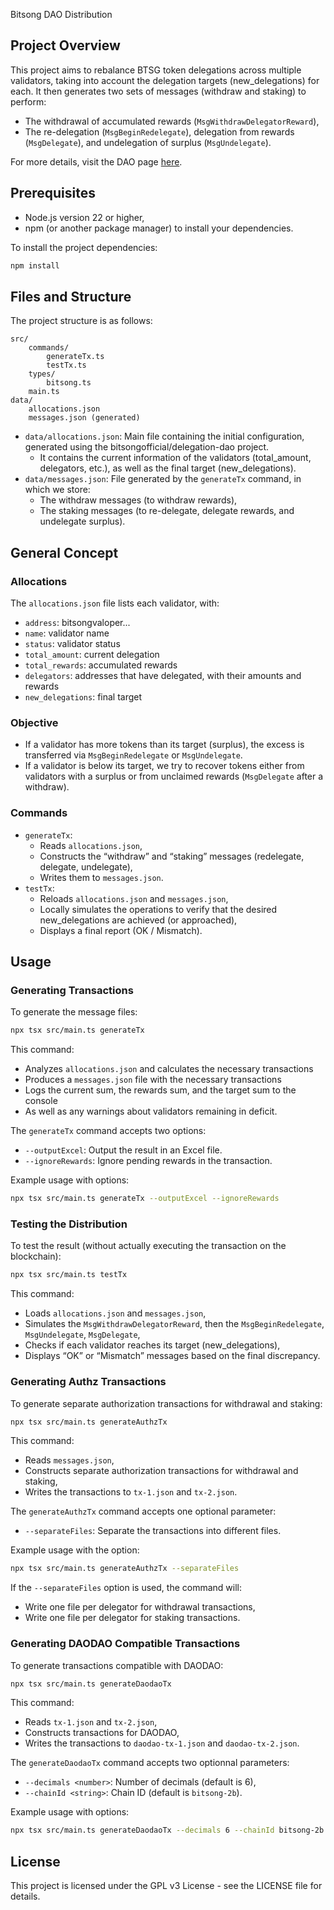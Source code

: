 Bitsong DAO Distribution

## Project Overview

This project aims to rebalance BTSG token delegations across multiple validators, taking into account the delegation targets (new_delegations) for each. It then generates two sets of messages (withdraw and staking) to perform:

- The withdrawal of accumulated rewards (`MsgWithdrawDelegatorReward`),
- The re-delegation (`MsgBeginRedelegate`), delegation from rewards (`MsgDelegate`), and undelegation of surplus (`MsgUndelegate`).

For more details, visit the DAO page [here](https://daodao.zone/dao/bitsong1qfwdjcmxgjr9jwa2grhf7pce87afx57j2664tvhh29j7r68a9tgqj9kuf3/home).

## Prerequisites

- Node.js version 22 or higher,
- npm (or another package manager) to install your dependencies.

To install the project dependencies:

```bash
npm install
```

## Files and Structure

The project structure is as follows:

```
src/
	commands/
		generateTx.ts
		testTx.ts
	types/
		bitsong.ts
	main.ts
data/
	allocations.json
	messages.json (generated)
```

- `data/allocations.json`: Main file containing the initial configuration, generated using the bitsongofficial/delegation-dao project.
	- It contains the current information of the validators (total_amount, delegators, etc.), as well as the final target (new_delegations).
- `data/messages.json`: File generated by the `generateTx` command, in which we store:
	- The withdraw messages (to withdraw rewards),
	- The staking messages (to re-delegate, delegate rewards, and undelegate surplus).

## General Concept

### Allocations

The `allocations.json` file lists each validator, with:

- `address`: bitsongvaloper...
- `name`: validator name
- `status`: validator status
- `total_amount`: current delegation
- `total_rewards`: accumulated rewards
- `delegators`: addresses that have delegated, with their amounts and rewards
- `new_delegations`: final target

### Objective

- If a validator has more tokens than its target (surplus), the excess is transferred via `MsgBeginRedelegate` or `MsgUndelegate`.
- If a validator is below its target, we try to recover tokens either from validators with a surplus or from unclaimed rewards (`MsgDelegate` after a withdraw).

### Commands

- `generateTx`:
	- Reads `allocations.json`,
	- Constructs the “withdraw” and “staking” messages (redelegate, delegate, undelegate),
	- Writes them to `messages.json`.
- `testTx`:
	- Reloads `allocations.json` and `messages.json`,
	- Locally simulates the operations to verify that the desired new_delegations are achieved (or approached),
	- Displays a final report (OK / Mismatch).

## Usage

### Generating Transactions

To generate the message files:

```bash
npx tsx src/main.ts generateTx
```

This command:

- Analyzes `allocations.json` and calculates the necessary transactions
- Produces a `messages.json` file with the necessary transactions
- Logs the current sum, the rewards sum, and the target sum to the console
- As well as any warnings about validators remaining in deficit.

The `generateTx` command accepts two options:

- `--outputExcel`: Output the result in an Excel file.
- `--ignoreRewards`: Ignore pending rewards in the transaction.

Example usage with options:

```bash
npx tsx src/main.ts generateTx --outputExcel --ignoreRewards
```

### Testing the Distribution

To test the result (without actually executing the transaction on the blockchain):

```bash
npx tsx src/main.ts testTx
```

This command:

- Loads `allocations.json` and `messages.json`,
- Simulates the `MsgWithdrawDelegatorReward`, then the `MsgBeginRedelegate`, `MsgUndelegate`, `MsgDelegate`,
- Checks if each validator reaches its target (new_delegations),
- Displays “OK” or “Mismatch” messages based on the final discrepancy.

### Generating Authz Transactions

To generate separate authorization transactions for withdrawal and staking:

```bash
npx tsx src/main.ts generateAuthzTx
```

This command:

- Reads `messages.json`,
- Constructs separate authorization transactions for withdrawal and staking,
- Writes the transactions to `tx-1.json` and `tx-2.json`.

The `generateAuthzTx` command accepts one optional parameter:

- `--separateFiles`: Separate the transactions into different files.

Example usage with the option:

```bash
npx tsx src/main.ts generateAuthzTx --separateFiles
```

If the `--separateFiles` option is used, the command will:

- Write one file per delegator for withdrawal transactions,
- Write one file per delegator for staking transactions.

### Generating DAODAO Compatible Transactions

To generate transactions compatible with DAODAO:

```bash
npx tsx src/main.ts generateDaodaoTx
```

This command:

- Reads `tx-1.json` and `tx-2.json`,
- Constructs transactions for DAODAO,
- Writes the transactions to `daodao-tx-1.json` and `daodao-tx-2.json`.

The `generateDaodaoTx` command accepts two optionnal parameters:

- `--decimals <number>`: Number of decimals (default is 6),
- `--chainId <string>`: Chain ID (default is `bitsong-2b`).

Example usage with options:

```bash
npx tsx src/main.ts generateDaodaoTx --decimals 6 --chainId bitsong-2b
```

## License

This project is licensed under the GPL v3 License - see the LICENSE file for details.
